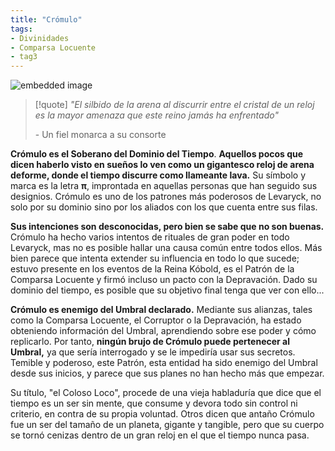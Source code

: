 ```yaml
---
title: "Crómulo"
tags:
- Divinidades
- Comparsa Locuente
- tag3
---
```

![embedded image](https://assets.legendkeeper.com/20035349-50de-40e7-b46f-5695f13666da.jpg "Attachment")

>[!quote]
> _"El silbido de la arena al discurrir entre el cristal de un reloj es la mayor amenaza que este reino jamás ha enfrentado"_
> 
>\- Un fiel monarca a su consorte

**Crómulo es el Soberano del Dominio del Tiempo**. **Aquellos pocos que dicen haberlo visto en sueños lo ven como un gigantesco reloj de arena deforme, donde el tiempo discurre como llameante lava.** Su símbolo y marca es la letra **π**, improntada en aquellas personas que han seguido sus designios. Crómulo es uno de los patrones más poderosos de Levaryck, no solo por su dominio sino por los aliados con los que cuenta entre sus filas.

**Sus intenciones son desconocidas, pero bien se sabe que no son buenas.** Crómulo ha hecho varios intentos de rituales de gran poder en todo Levaryck, mas no es posible hallar una causa común entre todos ellos. Más bien parece que intenta extender su influencia en todo lo que sucede; estuvo presente en los eventos de la Reina Kóbold, es el Patrón de la Comparsa Locuente y firmó incluso un pacto con la Depravación. Dado su dominio del tiempo, es posible que su objetivo final tenga que ver con ello...

**Crómulo es enemigo del Umbral declarado.** Mediante sus alianzas, tales como la Comparsa Locuente, el Corruptor o la Depravación, ha estado obteniendo información del Umbral, aprendiendo sobre ese poder y cómo replicarlo. Por tanto, **ningún brujo de Crómulo puede pertenecer al Umbral,** ya que sería interrogado y se le impediría usar sus secretos. Temible y poderoso, este Patrón, esta entidad ha sido enemigo del Umbral desde sus inicios, y parece que sus planes no han hecho más que empezar.

Su título, "el Coloso Loco", procede de una vieja habladuría que dice que el tiempo es un ser sin mente, que consume y devora todo sin control ni criterio, en contra de su propia voluntad. Otros dicen que antaño Crómulo fue un ser del tamaño de un planeta, gigante y tangible, pero que su cuerpo se tornó cenizas dentro de un gran reloj en el que el tiempo nunca pasa.